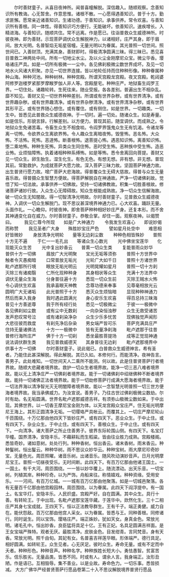 <!-- { "loadSidebar": true } -->
　　尔时善财童子。从喜目夜神所。闻普喜幢解脱。深信趣入。随顺观察。念善知识所有教诲。心无暂舍。作意思惟。诸根不散。一心愿得遇善知识。普于十方。勤求匪懈。愿常亲近诸善知识。生诸功德。于善知识。承事供养。常令欢喜。与善知识所有善根。同一体性。得善知识巧方便行。无能破坏。依善知识。速疾增长。入精进海。与善知识。随顺共住。常不远离。作是愿已。往诣普救众生威德神所。时彼夜神。即为善财。示现菩萨调伏众生解脱神力。以诸相好。庄严其身。即于眉间。放大光明。名普智焰无垢星宿幢。无量光明以为眷属。其光普照一切世间。照世间已。入善财顶。充满其身。善财即时。得极清净圆满三昧。得三昧已。悉见喜目普救二神两处中间。所有一切地尘水尘。及以火尘金刚摩尼众宝。微尘华香。璎珞诸庄严具。如是一切所有极微一一尘中。各见佛刹极微尘数世界成坏。及见一切地水火风诸大积聚。亦见一切世界连接。皆以地轮任持而住种种形像。种种眷属种种山海。种种河池。种种树林。种种宫殿。所谓天宫殿龙宫殿。夜叉宫殿。乾闼婆阿修罗迦楼罗紧那罗摩睺罗伽人非人等。宫殿屋宅。种种庄严。地狱畜生阎罗王界。一切住处。诸趣轮转。生死往来。随业受报。各各差别。普遍出生不相杂乱。靡不知见。善财又见一切世界种种差别。所谓或有世界杂秽。或有世界清净。或有世界趣杂秽。或有世界趣清净。或有世界杂秽清净。或有世界清净杂秽。或有世界其形平正。或有世界随心想住。或有覆住。或有侧住。如是世界。一切趣类。一切生中。皆悉见此普救众生威德夜神。于一切时。遍一切处。随诸众生。如是寿量。如是信乐。形貌言辞。行解差别。以方便力。普现其前。随宜调伏。而成熟之。令地狱众生免诸苦毒。令畜生众生不相食啖。令阎罗界饿鬼众生无有饥渴。令诸龙等离一切怖。令欲界众生离欲界怖。令人趣众生离暗夜怖。毁訾怖。恶名怖。大众怖。不活怖。死怖。恶道怖。断善根怖。退菩提心怖。遇恶知识怖。离善知识怖。堕二乘地怖。种种生死怖。异类众生同住怖。恶时受生怖。恶种族中受生怖。造恶业怖。业烦恼障怖。执着诸相种种系缚怖。如是等怖。悉令舍离回向菩提。善财又见一切众生。卵生胎生。湿生化生。有色无色。有想无想。非有想。非无想。普现其前。常勤救护。为成就菩萨大愿力故。深入菩萨三昧力故。坚固菩萨神通力故。出生普贤行愿力故。增广菩萨大悲海故。得普覆众生无碍大慈故。得普与众生无量喜乐故。得普摄众生智慧方便故。得菩萨解脱自在神通故。严净一切诸佛刹故。觉悟了知一切法故。承事供养一切佛故。受持一切诸佛教故。积集一切胜善根故。修诸菩萨诸妙行故。入众生心无障碍故。知众生根能成熟故。净一切众生信解海故。破一切众生无知闇故。得一切智清净光明故。尔时善财童子。见普救众生威德夜神。入调伏一切众生解脱门。现不思议甚深境界神通力已。心大欢喜。踊跃无量。头面作礼。一心瞻仰。时彼夜神。即舍菩萨种种相好妙庄严身。还复本形。而不舍其神通变化自在威力。尔时善财童子。恭敬合掌。却住一面。观察夜神。以偈赞曰。
　　我见仁尊今所现　　如是广大神通力
　　令我发生欢喜心　　即说妙偈而称赞
　　我见圣者广大身　　殊胜妙宝庄严色
　　譬如星月处空中　　难思相好皆微妙
　　身放清净光明轮　　量等无边刹尘数
　　种种色相皆殊妙　　普照十方无不遍
　　于仁一一毛孔出　　等诸众生心数光
　　光中佛坐宝莲华　　化现能灭众生苦
　　光中复出妙香云　　普熏一切众生类
　　复能普雨众妙华　　普供十方一切佛
　　眉放广大光明聚　　宝光无垢等须弥
　　普照十方世界中　　触者令灭愚痴暗
　　口常普放无垢光　　光轮广大如千日
　　普照十方诸世界　　毗卢遮那所行境
　　眼放无垢光明云　　光明晃耀如星月
　　普照一切十方刹　　灭除三有诸痴翳
　　仁所化现种种身　　其身相状等众生
　　充满十方法界中　　调伏无量众生海
　　分身普往遍十方　　悉现一切众生前
　　灭除王贼水火怖　　令心调伏生欢喜
　　我承喜眼天神教　　念尊功德来奉事
　　见尊毫相放光云　　圆明广大无诸垢
　　此光普照于十方　　悉灭众生烦恼暗
　　显现种种神通力　　然后而来入我身
　　我时遇此圆满光　　身心安乐生欢喜
　　得百总持三昧海　　普见十方善逝尊
　　我于所有经行处　　悉见一切极微尘
　　于彼一一极微中　　各见佛刹如尘数
　　或有尘中无数刹　　一向杂染恒浊秽
　　众生无救受诸苦　　发声悲叹常号泣
　　或有诸刹染净杂　　众生少乐多忧苦
　　现佛独觉声闻形　　大悲往彼而救度
　　有刹先净后杂染　　男女端严皆可乐
　　菩萨充满具庄严　　住持无量诸佛法
　　十方一一极微中　　皆有无量净刹海
　　毗卢遮那于往昔　　普修行海所庄严
　　佛于十方一切刹　　悉坐最胜菩提场
　　成等正觉现神通　　说法调伏群生类
　　我见普救威德天　　其身普往无边刹
　　毗卢遮那境界中　　供事十方一切佛
　　尔时善财童子。说此偈已。白普救众生威德神言。希有圣者。乃能住此甚深解脱。得此解脱。其已久如。本修何行。而能清净。夜神告言。善男子。此处难知。一切世间天人二乘所不能测。何以故。此是住普贤菩萨行者境界故。随顺大悲藏者境界故。救护一切众生者境界故。能净一切三恶八难者境界故。能以无上清净庄严一切佛刹者境界故。能于一切诸佛刹中绍继佛种不断者境界故。能持一切诸佛正法者境界故。能于一切劫修菩萨行成满大愿海者境界故。能于一切法界海以清净智光灭无明闇障者境界故。能以一念智慧光明普照一切三世方便海者境界故。我当承佛威力。为汝宣说。善男子。乃往古世过佛刹极微尘数劫。尔时有劫。名无垢圆满。世界名毗卢遮那威德吉祥。有须弥山极微尘数如来。于中出现。其佛世界。以一切香王摩尼宝金刚为体。以天龙宫殿众宝庄严。住无垢光明摩尼王海上。其形正圆清净无垢。一切璎珞严具帐云。而覆其上。一切庄严摩尼轮山千匝围绕。十万亿那由他四天下皆妙庄严。或有四天下。恶业众生。于中止住。或有四天下。杂业众生。于中止住。或有四天下。善根众生。于中止住。或有四天下。一向清净。诸大菩萨之所止住善男子。彼界东际轮围山侧。有四天下。名宝灯华幢。国界清净。安隐丰乐。不藉耕耘而生稻粱。皆由往业胜力成熟。宫殿楼阁。悉皆奇妙。诸如意树。处处行列。种种香树。恒出香云。诸末香树。雨末香云。种种鬘树。恒出鬘云。种种华树。雨不思议众妙华云。种种宝树。雨大摩尼珍奇妙宝。无量色光。周匝照曜。诸音乐树。出诸音乐。随风吹动演妙音声。日月光明摩尼宝王。普照一切昼夜受乐。无时间断。此四天下。有百万亿那由他诸王国土。一一国土。有千大河。周匝围绕。一一皆以妙华覆上。随流漂动。出天乐音。一切宝树。列植其岸。种种珍奇。以为严饰。舟船来往。称情嬉戏。种种资缘。受用安乐。一一河间。有百万亿城。一一城有百万亿那由他聚落。如是一切城邑聚落。各有无量百千亿那由他宫殿园林。周匝围绕。以为眷属。此四天下阎浮提中。有一国土。名宝华灯。安隐丰乐。人民炽盛。宫殿严好。自在圆满。其中众生。具行十善。有转轮王。于中出现。名毗卢遮那宝莲华藏。于莲华中。欻然化生。三十二相庄严其身七宝成就。王四天下。恒以正法教导群生。王有千子。端正勇健。威力自在。能伏怨敌。百万亿那由他宫人采女。以为眷属。皆悉与王。同种善根。同修诸行。同时诞生。同以宝饰。璎珞庄严。端正姝妙。犹如天女。身真金色。常放光明。诸毛孔中。恒出妙香。良臣猛将具足十亿。王有正妃。名具足圆满吉祥面。是王女宝端严殊特。观者无厌。最胜清净。皮肤金色。目发绀青。言同梵音。身有天香。常放光明。照千由旬。其妃有女。名普喜吉祥莲华眼。形体端严。德行具足。相好圆满。如转轮王。众生见者。心无厌足。彼时众生。寿命无量。或有不定而中夭者。种种形色。种种音声。种种名字。种种族姓长短大小。勇怯愚智。贫富苦乐。信乐胜劣。无量品类。皆悉不同。时或有人。谓余人言。我身端正。汝形丑陋。作是语已。互相毁辱。集不善业。以是业故。寿命色力。一切乐事。悉皆损减。
大方广佛华严经普贤菩萨行愿品卷第二十入不思议解脱境界普贤行愿品
